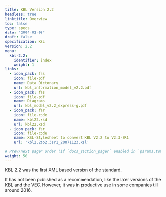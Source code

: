 ```yaml
---
title: KBL Version 2.2
headless: true
linktitle: Overview
toc: false
type: specs
date: "2004-02-05"
draft: false
specification: KBL
version: 2.2
menu:
  kbl-2.2:
    identifier: index    
    weight: 1
links:
  - icon_pack: fas
    icon: file-pdf
    name: Data Dictonary
    url: kbl_information_model_v2.2.pdf
  - icon_pack: fas
    icon: file-pdf
    name: Diagrams
    url: kbl_model_v2.2_express-g.pdf
  - icon_pack: far
    icon: file-code
    name: kbl22.xsd
    url: kbl22.xsd
  - icon_pack: far
    icon: file-code
    name: XSL-Stylesheet to convert KBL V2.2 to V2.3-SR1
    url: 'kbl2.2to2.3sr1_20071123.xsl'

# Prev/next pager order (if `docs_section_pager` enabled in `params.toml`)
weight: 50
---
```

KBL 2.2 was the first XML based version of the standard. 
<!--more--> 
It has not been published as a recommendation, like the later versions of the KBL and the VEC. However, it was in productive use in some companies till around 2016.